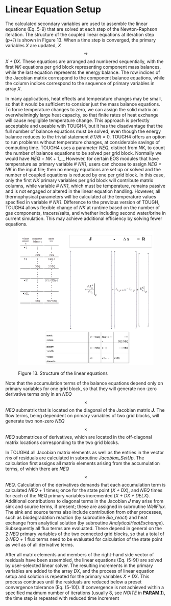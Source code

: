 # Linear Equation Setup

The calculated secondary variables are used to assemble the linear equations (Eq. 5-9) that are solved at each step of the Newton-Raphson iteration. The structure of the coupled linear equations at iteration step (_p+1_) is shown in Figure 13. When a time step is converged, the primary variables _X_ are updated, _X_ $$\to$$ _X + DX_. These equations are arranged and numbered sequentially, with the first _NK_ equations per grid block representing component mass balances, while the last equation represents the energy balance. The row indices of the Jacobian matrix correspond to the component balance equations, while the column indices correspond to the sequence of primary variables in array _X_.

In many applications, heat effects and temperature changes may be small, so that it would be sufficient to consider just the mass balance equations. To force temperature changes to zero, we can assign the solid matrix an overwhelmingly large heat capacity, so that finite rates of heat exchange will cause negligible temperature change. This approach is perfectly acceptable and useable with TOUGH4, but it has the disadvantage that the full number of balance equations must be solved, even though the energy balance reduces to the trivial statement _∂T/∂t =_ 0. TOUGH4 offers an option to run problems without temperature changes, at considerable savings of computing time. TOUGH4 uses a parameter _NEQ_, distinct from _NK_, to count the number of balance equations to be solved per grid block. Normally we would have _NEQ = NK +_ 1_._ However, for certain EOS modules that have temperature as primary variable # _NK1_, users can choose to assign _NEQ = NK_ in the input file; then no energy equations are set up or solved and the number of coupled equations is reduced by one per grid block. In this case, only the first _NK_ primary variables per grid block will contribute matrix columns, while variable # _NK1_, which must be temperature, remains passive and is not engaged or altered in the linear equation handling. However, all thermophysical parameters will be calculated at the temperature values specified in variable # _NK1_. Difference to the previous version of TOUGH, TOUGH4 allows flexible change of _NK_ at runtime based on the number of gas components, tracers/salts, and whether including second water/brine in current simulation. This may achieve additional efficiency by solving fewer equations. &#x20;

<figure><img src="../.gitbook/assets/image (3).png" alt=""><figcaption><p>Figure 13. Structure of the linear equations</p></figcaption></figure>

Note that the accumulation terms of the balance equations depend only on primary variables for one grid block, so that they will generate non-zero derivative terms only in an _NEQ_ $$\times$$_NEQ_ submatrix that is located on the diagonal of the Jacobian matrix _**J**_. The flow terms, being dependent on primary variables of two grid blocks, will generate two non-zero _NEQ_ $$\times$$_NEQ_ submatrices of derivatives, which are located in the off-diagonal matrix locations corresponding to the two grid blocks.

In TOUGH4 all Jacobian matrix elements as well as the entries in the vector _rhs_ of residuals are calculated in subroutine _Jacobian\_SetUp_. The calculation first assigns all matrix elements arising from the accumulation terms, of which there are _NEQ_ $$\times$$_NEQ_. Calculation of the derivatives demands that each accumulation term is calculated _NEQ +_ 1 times; once for the state point (_X + DX_), and _NEQ_ times for each of the _NEQ_ primary variables incremented (_X + DX + DELX_). Additional contributions to diagonal terms in the Jacobian _**J**_ may arise from sink and source terms, if present; these are assigned in subroutine _WellFlux._ The sink and source terms also include contribution from other processes, such as biodegradation reaction (by subroutine _Bio\_react_) and heat exchange from analytical solution (by subroutine _AnalyticalHeatExchange_). Subsequently all flux terms are evaluated. These depend in general on the 2·_NEQ_ primary variables of the two connected grid blocks, so that a total of 2·_NEQ +_ 1 flux terms need to be evaluated for calculation of the state point as well as of all derivative terms.

&#x20;After all matrix elements and members of the right-hand side vector of residuals have been assembled, the linear equations (Eq. (5-9)) are solved by user-selected linear solver. The resulting increments in the primary variables are added to the array _DX_, and the process of linear equation setup and solution is repeated for the primary variables _X + DX_. This process continues until the residuals are reduced below a preset convergence tolerance (Eq. (5-10)). If convergence is not achieved within a specified maximum number of iterations (usually 8, see _NOITE_ in [**PARAM.1**](../preparation-of-model-input/keywords-and-input-data/param.md)), the time step is repeated with reduced time increment

